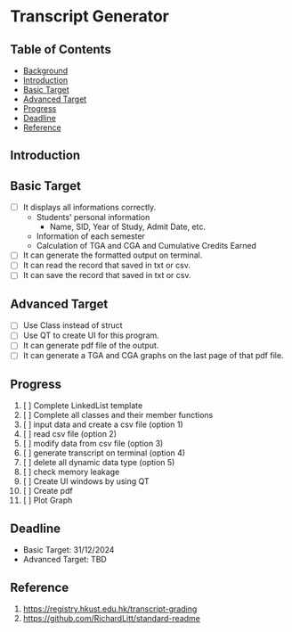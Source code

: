 # Transcript Generator

## Table of Contents
- [Background](#background)
- [Introduction](#introduction)
- [Basic Target](#basic-target)
- [Advanced Target](#advanced-target)
- [Progress](#progress)
- [Deadline](#deadline)
- [Reference](#reference)

## Introduction

## Basic Target
- [ ] It displays all informations correctly.  
    - Students' personal information  
        - Name, SID, Year of Study, Admit Date, etc.  
    - Information of each semester  
    - Calculation of TGA and CGA and Cumulative Credits Earned  
- [ ] It can generate the formatted output on terminal.
- [ ] It can read the record that saved in txt or csv.
- [ ] It can save the record that saved in txt or csv. 

## Advanced Target
- [ ] Use Class instead of struct
- [ ] Use QT to create UI for this program.
- [ ] It can generate pdf file of the output.
- [ ] It can generate a TGA and CGA graphs on the last page of that pdf file.

## Progress
1. [ ] Complete LinkedList template
1. [ ] Complete all classes and their member functions
1. [ ] input data and create a csv file (option 1)
2. [ ] read csv file (option 2)
3. [ ] modify data from csv file (option 3)
4. [ ] generate transcript on terminal (option 4)
5. [ ] delete all dynamic data type (option 5)
6. [ ] check memory leakage
7. [ ] Create UI windows by using QT
8. [ ] Create pdf
9. [ ] Plot Graph

## Deadline
- Basic Target: 31/12/2024
- Advanced Target: TBD

## Reference
1. https://registry.hkust.edu.hk/transcript-grading
2. https://github.com/RichardLitt/standard-readme